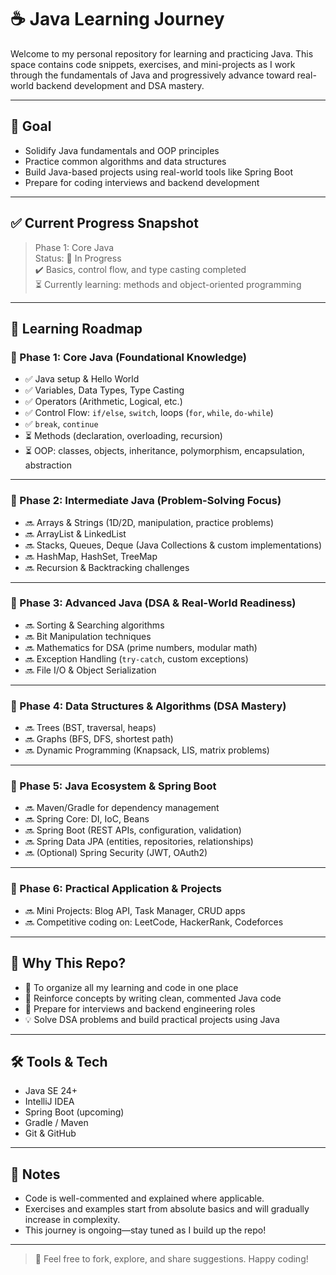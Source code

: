 # ☕ Java Learning Journey

Welcome to my personal repository for learning and practicing Java. This space contains code snippets, exercises, and mini-projects as I work through the fundamentals of Java and progressively advance toward real-world backend development and DSA mastery.

---

## 🎯 Goal

- Solidify Java fundamentals and OOP principles
- Practice common algorithms and data structures
- Build Java-based projects using real-world tools like Spring Boot
- Prepare for coding interviews and backend development

---

## ✅ Current Progress Snapshot

> Phase 1: Core Java  
> Status: 🚧 In Progress  
> ✔️ Basics, control flow, and type casting completed  
> ⏳ Currently learning: methods and object-oriented programming

---

## 📘 Learning Roadmap

### 📗 Phase 1: Core Java (Foundational Knowledge)
- ✅ Java setup & Hello World
- ✅ Variables, Data Types, Type Casting
- ✅ Operators (Arithmetic, Logical, etc.)
- ✅ Control Flow: `if/else`, `switch`, loops (`for`, `while`, `do-while`)
- ✅ `break`, `continue`
- ⏳ Methods (declaration, overloading, recursion)
- ⏳ OOP: classes, objects, inheritance, polymorphism, encapsulation, abstraction

---

### 📘 Phase 2: Intermediate Java (Problem-Solving Focus)
- 🔜 Arrays & Strings (1D/2D, manipulation, practice problems)
- 🔜 ArrayList & LinkedList
- 🔜 Stacks, Queues, Deque (Java Collections & custom implementations)
- 🔜 HashMap, HashSet, TreeMap
- 🔜 Recursion & Backtracking challenges

---

### 📘 Phase 3: Advanced Java (DSA & Real-World Readiness)
- 🔜 Sorting & Searching algorithms
- 🔜 Bit Manipulation techniques
- 🔜 Mathematics for DSA (prime numbers, modular math)
- 🔜 Exception Handling (`try-catch`, custom exceptions)
- 🔜 File I/O & Object Serialization

---

### 📘 Phase 4: Data Structures & Algorithms (DSA Mastery)
- 🔜 Trees (BST, traversal, heaps)
- 🔜 Graphs (BFS, DFS, shortest path)
- 🔜 Dynamic Programming (Knapsack, LIS, matrix problems)

---

### 📘 Phase 5: Java Ecosystem & Spring Boot
- 🔜 Maven/Gradle for dependency management
- 🔜 Spring Core: DI, IoC, Beans
- 🔜 Spring Boot (REST APIs, configuration, validation)
- 🔜 Spring Data JPA (entities, repositories, relationships)
- 🔜 (Optional) Spring Security (JWT, OAuth2)

---

### 📘 Phase 6: Practical Application & Projects
- 🔜 Mini Projects: Blog API, Task Manager, CRUD apps
- 🔜 Competitive coding on: LeetCode, HackerRank, Codeforces

---

## 🧪 Why This Repo?

- 📂 To organize all my learning and code in one place
- 🧠 Reinforce concepts by writing clean, commented Java code
- 🚀 Prepare for interviews and backend engineering roles
- 💡 Solve DSA problems and build practical projects using Java

---

## 🛠️ Tools & Tech

- Java SE 24+
- IntelliJ IDEA
- Spring Boot (upcoming)
- Gradle / Maven
- Git & GitHub

---

## 📌 Notes

- Code is well-commented and explained where applicable.
- Exercises and examples start from absolute basics and will gradually increase in complexity.
- This journey is ongoing—stay tuned as I build up the repo!

---

> 🚀 Feel free to fork, explore, and share suggestions. Happy coding!
